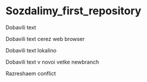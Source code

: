 ﻿# Sozdalimy_first_repository

Dobavili text

Dobavili text cerez web browser

Dobavili text lokalino

Dobavili text v novoi vetke newbranch

Razreshaem conflict
